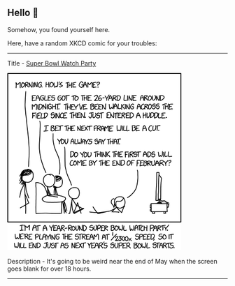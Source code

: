 ## Hello 👀

Somehow, you found yourself here.

Here, have a random XKCD comic for your troubles:

-----------------------------------

Title - [Super Bowl Watch Party](https://xkcd.com/1951)

![Super Bowl Watch Party](./random_comic.png)

Description - It's going to be weird near the end of May when the screen goes blank for over 18 hours.

-----------------------------------